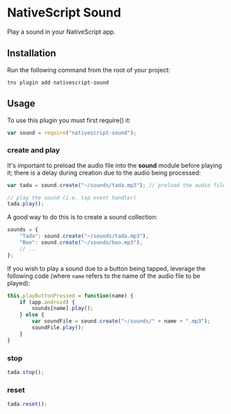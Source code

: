 # NativeScript Sound

Play a sound in your NativeScript app.

## Installation

Run the following command from the root of your project:

```
tns plugin add nativescript-sound
```

## Usage

To use this plugin you must first require() it:

```js
var sound = require("nativescript-sound");
```

### create and play

It's important to preload the audio file into the **sound** module before playing it; there is a delay during creation due to the audio being processed:

```js
var tada = sound.create("~/sounds/tada.mp3"); // preload the audio file

// play the sound (i.e. tap event handler)
tada.play();
```

A good way to do this is to create a sound collection:

```js
sounds = {
	"Tada": sound.create("~/sounds/tada.mp3"),
	"Boo": sound.create("~/sounds/boo.mp3"),
	// ...
};
```

If you wish to play a sound due to a button being tapped, leverage the following code (where `name` refers to the name of the audio file to be played):

```js
this.playButtonPressed = function(name) {
	if (app.android) {
		sounds[name].play();
	} else {
		var soundFile = sound.create("~/sounds/" + name + ".mp3");
		soundFile.play();
	}
}
```

### stop

```js
tada.stop();
```

### reset

```js
tada.reset();
```